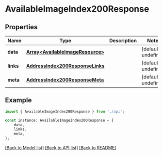 # AvailableImageIndex200Response


## Properties

Name | Type | Description | Notes
------------ | ------------- | ------------- | -------------
**data** | [**Array&lt;AvailableImageResource&gt;**](AvailableImageResource.md) |  | [default to undefined]
**links** | [**AddressIndex200ResponseLinks**](AddressIndex200ResponseLinks.md) |  | [default to undefined]
**meta** | [**AddressIndex200ResponseMeta**](AddressIndex200ResponseMeta.md) |  | [default to undefined]

## Example

```typescript
import { AvailableImageIndex200Response } from './api';

const instance: AvailableImageIndex200Response = {
    data,
    links,
    meta,
};
```

[[Back to Model list]](../README.md#documentation-for-models) [[Back to API list]](../README.md#documentation-for-api-endpoints) [[Back to README]](../README.md)
